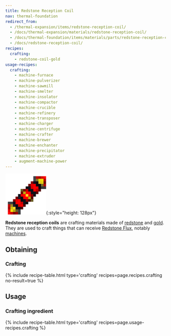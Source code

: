 ```yaml
---
title: Redstone Reception Coil
nav: thermal-foundation
redirect_from:
  - /thermal-expansion/items/redstone-reception-coil/
  - /docs/thermal-expansion/materials/redstone-reception-coil/
  - /docs/thermal-foundation/items/materials/parts/redstone-reception-coil/
  - /docs/redstone-reception-coil/
recipes:
  crafting:
    - redstone-coil-gold
usage-recipes:
  crafting:
    - machine-furnace
    - machine-pulverizer
    - machine-sawmill
    - machine-smelter
    - machine-insolator
    - machine-compactor
    - machine-crucible
    - machine-refinery
    - machine-transposer
    - machine-charger
    - machine-centrifuge
    - machine-crafter
    - machine-brewer
    - machine-enchanter
    - machine-precipitator
    - machine-extruder
    - augment-machine-power
---
```


![Redstone reception coil](/assets/images/thermal-foundation/redstone-coil-gold.png){:style="height: 128px"}


**Redstone reception coils** are crafting materials made of
[redstone](https://minecraft.gamepedia.com/Redstone) and
[gold](https://minecraft.gamepedia.com/Gold_Ingot). They are used to craft
things that can receive [Redstone Flux](/docs/redstone-flux/), notably
[machines](/docs/machines/).


Obtaining
---------

### Crafting
{% include recipe-table.html type='crafting' recipes=page.recipes.crafting no-result=true %}


Usage
-----

### Crafting ingredient
{% include recipe-table.html type='crafting' recipes=page.usage-recipes.crafting %}
